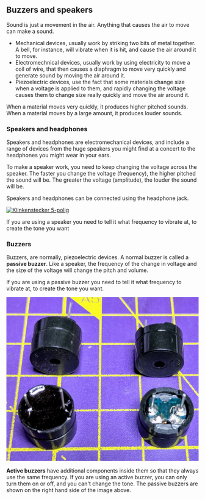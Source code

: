 ## Buzzers and speakers

Sound is just a movement in the air. Anything that causes the air to move can make a sound.

- Mechanical devices, usually work by striking two bits of metal together. A bell, for instance, will vibrate when it is hit, and cause the air around it to move.
- Electromechnical devices,  usually work by using electricity to move a coil of wire, that then causes a diaphragm to move very quickly and generate sound by moving the air around it.
- Piezoelectric devices, use the fact that some materials change size when a voltage is applied to them, and rapidly changing the voltage causes them to change size really quickly and move the air around it.

When a material moves very quickly, it produces higher pitched sounds.
When a material moves by a large amount, it produces louder sounds.

### Speakers and headphones

Speakers and headphones are electromechanical devices, and include a range of devices from the huge speakers you might find at a concert to the headphones you might wear in your ears.

To make a speaker work, you need to keep changing the voltage across the speaker. The faster you change the voltage (frequency), the higher pitched the sound will be. The greater the voltage (amplitude), the louder the sound will be.

Speakers and headphones can be connected using the headphone jack.

<a title="an3k, CC BY-SA 4.0 &lt;https://creativecommons.org/licenses/by-sa/4.0&gt;, via Wikimedia Commons" href="https://commons.wikimedia.org/wiki/File:Klinkenstecker_5-polig.jpg"><img width="512" alt="Klinkenstecker 5-polig" src="https://upload.wikimedia.org/wikipedia/commons/thumb/1/11/Klinkenstecker_5-polig.jpg/512px-Klinkenstecker_5-polig.jpg"></a>

If you are using a speaker you need to tell it what frequency to vibrate at, to create the tone you want
### Buzzers

Buzzers, are normally, piezoelectric devices. A normal buzzer is called a **passive buzzer**. Like a speaker, the frequency of the change in voltage and the size of the voltage will change the pitch and volume.

If you are using a passive buzzer you need to tell it what frequency to vibrate at, to create the tone you want.

![image of two active and two passive buzzers](images/buzzers.jpg)

**Active buzzers** have additional components inside them so that they always use the same frequency. If you are using an active buzzer, you can only turn them on or off, and you can't change the tone. The passive buzzers are shown on the right hand side of the image above.